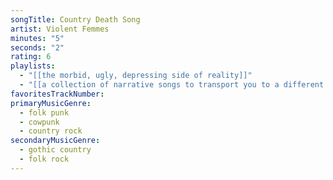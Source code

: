```yaml
---
songTitle: Country Death Song
artist: Violent Femmes
minutes: "5"
seconds: "2"
rating: 6
playlists:
  - "[[the morbid, ugly, depressing side of reality]]"
  - "[[a collection of narrative songs to transport you to a different world]]"
favoritesTrackNumber:
primaryMusicGenre:
  - folk punk
  - cowpunk
  - country rock
secondaryMusicGenre:
  - gothic country
  - folk rock
---
```

